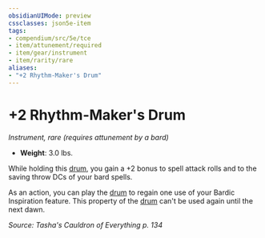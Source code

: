```yaml
---
obsidianUIMode: preview
cssclasses: json5e-item
tags:
- compendium/src/5e/tce
- item/attunement/required
- item/gear/instrument
- item/rarity/rare
aliases: 
- "+2 Rhythm-Maker's Drum"
---
```

# +2 Rhythm-Maker's Drum
*Instrument, rare (requires attunement by a bard)*  

- **Weight**: 3.0 lbs.

While holding this [drum](compendium/items/drum.md), you gain a +2 bonus to spell attack rolls and to the saving throw DCs of your bard spells.

As an action, you can play the [drum](compendium/items/drum.md) to regain one use of your Bardic Inspiration feature. This property of the [drum](compendium/items/drum.md) can't be used again until the next dawn.

*Source: Tasha's Cauldron of Everything p. 134*